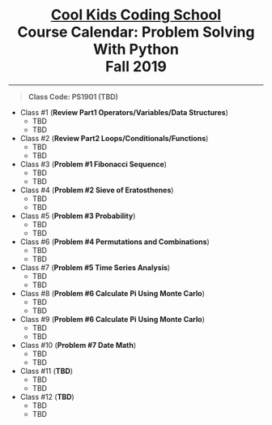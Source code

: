 # <center>[**Cool Kids Coding School**](http://www.coolkidscodingschool.com)<br>Course Calendar: **Problem Solving With Python**<br>  Fall 2019

---
> **Class Code: PS1901 (TBD)**

+ Class #1 (**Review Part1 Operators/Variables/Data Structures**)
  + TBD
  + TBD
+ Class #2 (**Review Part2 Loops/Conditionals/Functions**)
  + TBD
  + TBD
+ Class #3 (**Problem #1 Fibonacci Sequence**)
  + TBD
  + TBD
+ Class #4 (**Problem #2 Sieve of Eratosthenes**)
  + TBD
  + TBD
+ Class #5 (**Problem #3 Probability**)
  + TBD
  + TBD
+ Class #6 (**Problem #4 Permutations and Combinations**)
  + TBD
  + TBD
+ Class #7 (**Problem #5 Time Series Analysis**)
  + TBD
  + TBD
+ Class #8 (**Problem #6 Calculate Pi Using Monte Carlo**)
  + TBD
  + TBD
+ Class #9 (**Problem #6 Calculate Pi Using Monte Carlo**)
  + TBD
  + TBD
+ Class #10 (**Problem #7 Date Math**)
  + TBD
  + TBD
+ Class #11 (**TBD**) 
  + TBD
  + TBD
+ Class #12 (**TBD**)
  + TBD
  + TBD


